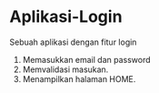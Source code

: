 # Aplikasi-Login
Sebuah aplikasi dengan fitur login

1. Memasukkan email dan password
2. Memvalidasi masukan.
3. Menampilkan halaman HOME.
